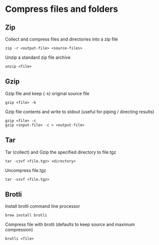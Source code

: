 # Compress files and folders

## Zip

Collect and compress files and directories into a zip file

    zip -r <output-file> <source-files>

Unzip a standard zip file archive

    unzip <file>

## Gzip

Gzip file and keep (`-k`) original source file

    gzip <file> -k

Gzip file contents and write to stdout (useful for piping / directing results)

    gzip <file> -c
    gzip <input-file> -c > <output-file>

## Tar

Tar (collect) and Gzip the specified directory to file.tgz

    tar -czvf <file.tgz> <directory>

Uncompress file.tgz

    tar -xzvf <file.tgz>

## Brotli

Install brotli command line processor

    brew install brotli

Compress file with brotli (defaults to keep source and maximum compression)

    brotli <file>
